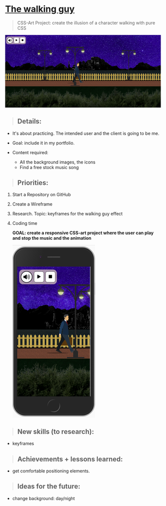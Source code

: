 # <a href="https://jseguraweb.github.io/walking-guy/">The walking guy</a>

> CSS-Art Project: create the illusion of a character walking with pure CSS

![](screenshot.png)


> ## Details:

- It's about practicing. The intended user and the client is going to be me. 
- Goal: include it in my portfolio.
- Content required: 
    
    - All the background images, the icons
    - Find a free stock music song

> ## Priorities:

1. Start a Repository on GitHub
2. Create a Wireframe
3. Research. Topic: keyframes for the walking guy effect
4. Coding time

    **GOAL: create a responsive CSS-art project where the user can play and stop the music and the animation**

    ![](screenshot2.png)

> ## New skills (to research):

- keyframes

> ## Achievements + lessons learned:

- get comfortable positioning elements.

> ## Ideas for the future:

- change background: day/night